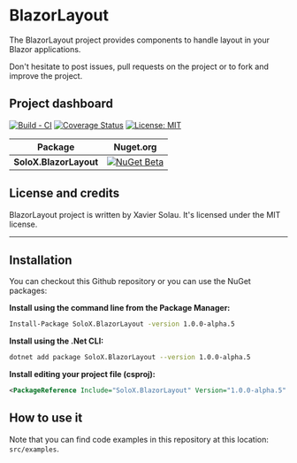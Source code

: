 # BlazorLayout
The BlazorLayout project provides components to handle layout in your Blazor applications.

Don't hesitate to post issues, pull requests on the project or to fork and improve the project.

## Project dashboard

[![Build - CI](https://github.com/xaviersolau/BlazorLayout/actions/workflows/build-ci.yml/badge.svg)](https://github.com/xaviersolau/BlazorLayout/actions/workflows/build-ci.yml)
[![Coverage Status](https://coveralls.io/repos/github/xaviersolau/BlazorLayout/badge.svg?branch=main)](https://coveralls.io/github/xaviersolau/BlazorLayout?branch=main)
[![License: MIT](https://img.shields.io/badge/License-MIT-blue.svg)](LICENSE)

| Package                                    | Nuget.org |
|--------------------------------------------|-----------|
|**SoloX.BlazorLayout**            |[![NuGet Beta](https://img.shields.io/nuget/vpre/SoloX.BlazorLayout.svg)](https://www.nuget.org/packages/SoloX.BlazorLayout)|

## License and credits

BlazorLayout project is written by Xavier Solau. It's licensed under the MIT license.

 * * *

## Installation

You can checkout this Github repository or you can use the NuGet packages:

**Install using the command line from the Package Manager:**
```bash
Install-Package SoloX.BlazorLayout -version 1.0.0-alpha.5
```

**Install using the .Net CLI:**
```bash
dotnet add package SoloX.BlazorLayout --version 1.0.0-alpha.5
```

**Install editing your project file (csproj):**
```xml
<PackageReference Include="SoloX.BlazorLayout" Version="1.0.0-alpha.5" />
```

## How to use it

Note that you can find code examples in this repository at this location: `src/examples`.

